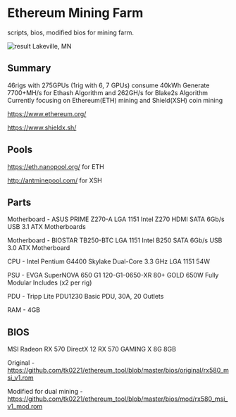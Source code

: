 # Ethereum Mining Farm
scripts, bios, modified bios for mining farm.

![result](https://photos.app.goo.gl/FGQc6AZNLxiqhuua6)
Lakeville, MN

## Summary
46rigs with 275GPUs (1rig with 6, 7 GPUs) consume 40kWh
Generate 7700+MH/s for Ethash Algorithm and 262GH/s for Blake2s Algorithm
Currently focusing on Ethereum(ETH) mining and Shield(XSH) coin mining

https://www.ethereum.org/

https://www.shieldx.sh/


## Pools
https://eth.nanopool.org/ for ETH

http://antminepool.com/ for XSH

## Parts

Motherboard - ASUS PRIME Z270-A LGA 1151 Intel Z270 HDMI SATA 6Gb/s USB 3.1 ATX Motherboards

Motherboard - BIOSTAR TB250-BTC LGA 1151 Intel B250 SATA 6Gb/s USB 3.0 ATX Motherboard

CPU - Intel Pentium G4400 Skylake Dual-Core 3.3 GHz LGA 1151 54W

PSU - EVGA SuperNOVA 650 G1 120-G1-0650-XR 80+ GOLD 650W Fully Modular Includes (x2 per rig)

PDU - Tripp Lite PDU1230 Basic PDU, 30A, 20 Outlets

RAM - 4GB

## BIOS

MSI Radeon RX 570 DirectX 12 RX 570 GAMING X 8G 8GB

Original - https://github.com/tk0221/ethereum_tool/blob/master/bios/original/rx580_msi_v1.rom

Modified for dual mining - https://github.com/tk0221/ethereum_tool/blob/master/bios/mod/rx580_msi_v1_mod.rom


